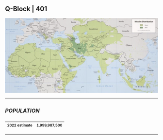 ## Q-Block | 401

![Alt text](FD156DBB-1ADF-4850-8966-C65566811B56.jpeg)


___

<sup> ***POPULATION*** </sup>
--

| <sup> 2022 estimate </sup> | <sup> 1,999,987,500 </sup> |
|---|---|
___

